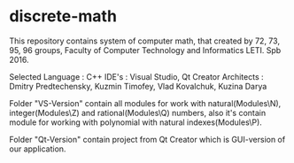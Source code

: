 # discrete-math

This repository contains system of computer math, 
that created by 72, 73, 95, 96 groups,
Faculty of Computer Technology and Informatics LETI. Spb 2016.

Selected Language : C++
IDE's : Visual Studio, Qt Creator
Architects : Dmitry Predtechensky, Kuzmin Timofey, 
              Vlad Kovalchuk, Kuzina Darya

Folder "VS-Version" contain all modules for work with natural(Modules\N),
integer(Modules\Z) and rational(Modules\Q) numbers, also it's contain module for
working with polynomial with natural indexes(Modules\P).

Folder "Qt-Version" contain project from Qt Creator which is GUI-version
of our application.
